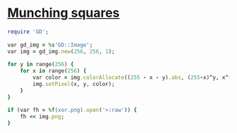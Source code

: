 [1]: http://rosettacode.org/wiki/Munching_squares

# [Munching squares][1]

```ruby
require 'GD';
 
var gd_img = %s'GD::Image';
var img = gd_img.new(256, 256, 1);
 
for y in range(256) {
    for x in range(256) {
        var color = img.colorAllocate((255 - x - y).abs, (255-x)^y, x^(255-y));
        img.setPixel(x, y, color);
    }
}
 
if (var fh = %f(xor.png).open('>:raw')) {
    fh << img.png;
}
```

